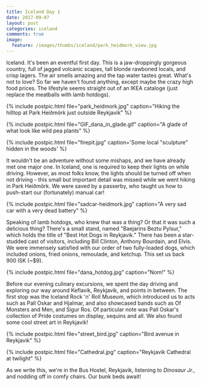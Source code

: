 ```yaml
---
title: Iceland Day 1
date: 2017-09-07
layout: post
categories: iceland
comments: true
image:
  feature: /images/thumbs/iceland/park_heidmork_view.jpg
---
```


Iceland.  It's been an eventful first day.  This is a jaw-droppingly gorgeous country, full of jagged volcanic scapes, tall blonde rawboned locals, and crisp lagers.  The air smells amazing and the tap water tastes great.  What's not to love?  So far we haven't found anything, except maybe the crazy high food prices.  The lifestyle seems straight out of an IKEA cataloge (just replace the meatballs with lamb hotdogs).

{% include postpic.html file="park_heidmork.jpg" caption="Hiking the hilltop at Park Heiðmörk just outside Reykjavik" %}

{% include postpic.html file="GIF_dana_in_glade.gif" caption="A glade of what look like wild pea plants" %}

{% include postpic.html file="firepit.jpg" caption='Some local "sculpture" hidden in the woods' %}

It wouldn't be an adventure without some mishaps, and we have already met one major one. In Iceland, one is required to keep their lights on while driving. However, as most folks know, the lights should be turned off when not driving - this small but important detail was missed while we went hiking in Park Heiðmörk. We were saved by a passerby, who taught us how to push-start our (fortunately) manual car!

{% include postpic.html file="sadcar-heidmork.jpg" caption="A very sad car with a very dead battery" %}

Speaking of lamb hotdogs, who knew that was a thing? Or that it was such a delicious thing? There's a small stand, named "Baejarins Beztu Pylsur," which holds the title of "Best Hot Dogs in Reykjavik." There has been a star-studded cast of visitors, including Bill Clinton, Anthony Bourdain, and Elvis. We were immensely satisfied with our order of two fully-loaded dogs, which included onions, fried onions, remoulade, and ketchup. This set us back 900 ISK (~$9).

{% include postpic.html file="dana_hotdog.jpg" caption="Nom!" %}

Before our evening culinary excursions, we spent the day driving and exploring our way around Keflavik, Reykjavik, and points in between. The first stop was the Iceland Rock 'n' Roll Museum, which introduced us to acts such as Pall Oskar and Hjalmar, and also showcased bands such as Of Monsters and Men, and Sigur Ros. Of particular note was Pall Oskar's collection of Pride costumes on display, sequins and all. We also found some cool street art in Reykjavik!

{% include postpic.html file="street_bird.jpg" caption="Bird avenue in Reykjavik" %}

{% include postpic.html file="Cathedral.jpg" caption="Reykjavik Cathedral at twilight" %}

As we write this, we're in the Bus Hostel, Reykjavik, listening to <i>Dinosaur Jr.</i>, and nodding off in  comfy chairs. Our bunk beds await!
